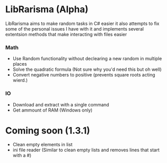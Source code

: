 # LibRarisma (Alpha)

LibRarisma aims to make random tasks in C# easier it also attempts to fix some of the personal issues I have with it and implements several extentsion methods that make interacting with files easier


### Math
 - Use Random functionality without declearing a new random in multiple places
 - Solve the quadratic formula (Not sure why you'd need this but oh well)
 - Convert negative numbers to positive (prevents square roots acting wierd.)

### IO
 - Download and extract with a single command
 - Get ammount of RAM (Windows only)


# Coming soon (1.3.1)
- Clean empty elements in list
- ini file reader (Similar to clean empty lists and removes lines that start with a #)
